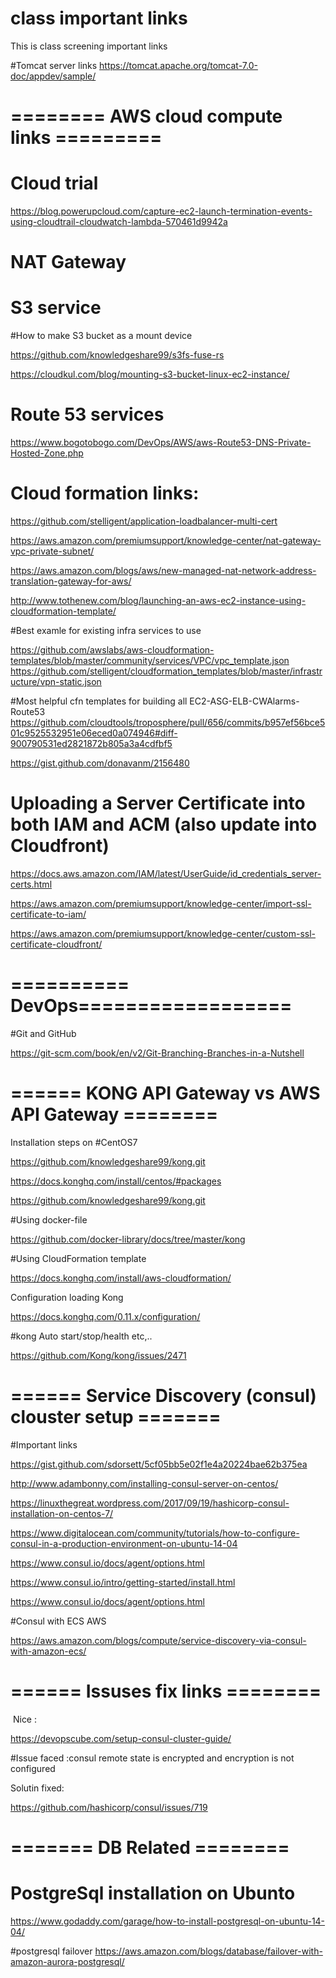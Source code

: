 # class important links
This is class screening important links

#Tomcat server links
https://tomcat.apache.org/tomcat-7.0-doc/appdev/sample/



# ======== AWS cloud compute links =========

# Cloud trial

https://blog.powerupcloud.com/capture-ec2-launch-termination-events-using-cloudtrail-cloudwatch-lambda-570461d9942a

# NAT Gateway

# S3 service 

#How to make S3 bucket as a mount device

https://github.com/knowledgeshare99/s3fs-fuse-rs

https://cloudkul.com/blog/mounting-s3-bucket-linux-ec2-instance/

# Route 53 services
https://www.bogotobogo.com/DevOps/AWS/aws-Route53-DNS-Private-Hosted-Zone.php

# Cloud formation links:

https://github.com/stelligent/application-loadbalancer-multi-cert

https://aws.amazon.com/premiumsupport/knowledge-center/nat-gateway-vpc-private-subnet/

https://aws.amazon.com/blogs/aws/new-managed-nat-network-address-translation-gateway-for-aws/

http://www.tothenew.com/blog/launching-an-aws-ec2-instance-using-cloudformation-template/

#Best examle for existing infra services to use

https://github.com/awslabs/aws-cloudformation-templates/blob/master/community/services/VPC/vpc_template.json
https://github.com/stelligent/cloudformation_templates/blob/master/infrastructure/vpn-static.json

#Most helpful cfn templates for building all EC2-ASG-ELB-CWAlarms-Route53
https://github.com/cloudtools/troposphere/pull/656/commits/b957ef56bce501c9525532951e06eced0a074946#diff-900790531ed2821872b805a3a4cdfbf5

https://gist.github.com/donavanm/2156480

# Uploading a Server Certificate into both IAM and ACM (also update into Cloudfront)
https://docs.aws.amazon.com/IAM/latest/UserGuide/id_credentials_server-certs.html

https://aws.amazon.com/premiumsupport/knowledge-center/import-ssl-certificate-to-iam/

https://aws.amazon.com/premiumsupport/knowledge-center/custom-ssl-certificate-cloudfront/

# ========== DevOps==================

#Git and GitHub

https://git-scm.com/book/en/v2/Git-Branching-Branches-in-a-Nutshell


# ====== KONG API Gateway vs AWS API Gateway ========

Installation steps on #CentOS7

https://github.com/knowledgeshare99/kong.git

https://docs.konghq.com/install/centos/#packages

https://github.com/knowledgeshare99/kong.git

#Using docker-file 

https://github.com/docker-library/docs/tree/master/kong

#Using CloudFormation template

https://docs.konghq.com/install/aws-cloudformation/

Configuration loading Kong

https://docs.konghq.com/0.11.x/configuration/

#kong Auto start/stop/health etc,..

https://github.com/Kong/kong/issues/2471

# ====== Service Discovery (consul) clouster setup =======

#Important links

https://gist.github.com/sdorsett/5cf05bb5e02f1e4a20224bae62b375ea

http://www.adambonny.com/installing-consul-server-on-centos/

https://linuxthegreat.wordpress.com/2017/09/19/hashicorp-consul-installation-on-centos-7/

https://www.digitalocean.com/community/tutorials/how-to-configure-consul-in-a-production-environment-on-ubuntu-14-04

https://www.consul.io/docs/agent/options.html

https://www.consul.io/intro/getting-started/install.html

https://www.consul.io/docs/agent/options.html

#Consul with ECS AWS

https://aws.amazon.com/blogs/compute/service-discovery-via-consul-with-amazon-ecs/

# ====== Issuses fix links ========
 Nice :
 
https://devopscube.com/setup-consul-cluster-guide/

#Issue faced :consul remote state is encrypted and encryption is not configured

Solutin fixed:

https://github.com/hashicorp/consul/issues/719

# ======= DB Related ========
# PostgreSql installation on Ubunto

https://www.godaddy.com/garage/how-to-install-postgresql-on-ubuntu-14-04/

#postgresql failover
https://aws.amazon.com/blogs/database/failover-with-amazon-aurora-postgresql/



